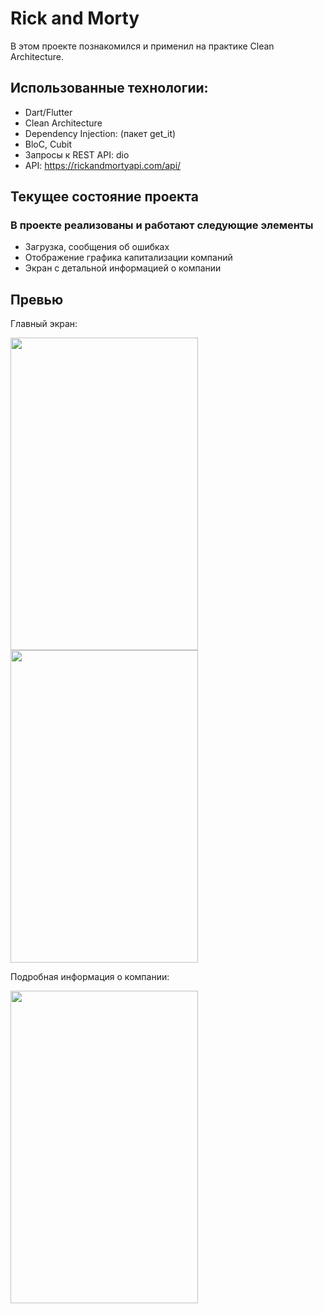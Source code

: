 # Rick and Morty 

В этом проекте познакомился и применил на практике Clean Architecture.

## Использованные технологии:
  - Dart/Flutter
  - Clean Architecture 
  - Dependency Injection: (пакет get_it)
  - BloC, Cubit
  - Запросы к REST API: dio
  - API: https://rickandmortyapi.com/api/

## Текущее состояние проекта
### В проекте реализованы и работают следующие элементы
  - Загрузка, сообщения об ошибках
  - Отображение графика капитализации компаний
  - Экран с детальной информацией о компании

## Превью 
Главный экран:

<img src="https://user-images.githubusercontent.com/47809649/216529486-cd3ca068-f41e-4050-b3f9-776d43c8040d.png" width="300" height="500" /> <img src="https://user-images.githubusercontent.com/47809649/216529486-cd3ca068-f41e-4050-b3f9-776d43c8040d.png" width="300" height="500" />

Подробная информация о компании:

<img src="https://user-images.githubusercontent.com/47809649/216529551-4342835f-8d90-4f52-9a29-34ebf2204b5c.png" width="300" height="500" />
